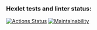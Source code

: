 ### Hexlet tests and linter status:
[![Actions Status](https://github.com/silvervelvet/js-starter-project-44/workflows/hexlet-check/badge.svg)](https://github.com/silvervelvet/js-starter-project-44/actions)
[![Maintainability](https://api.codeclimate.com/v1/badges/f1aadb79d45f991ceb89/maintainability)](https://codeclimate.com/github/silvervelvet/js-starter-project-44/maintainability)